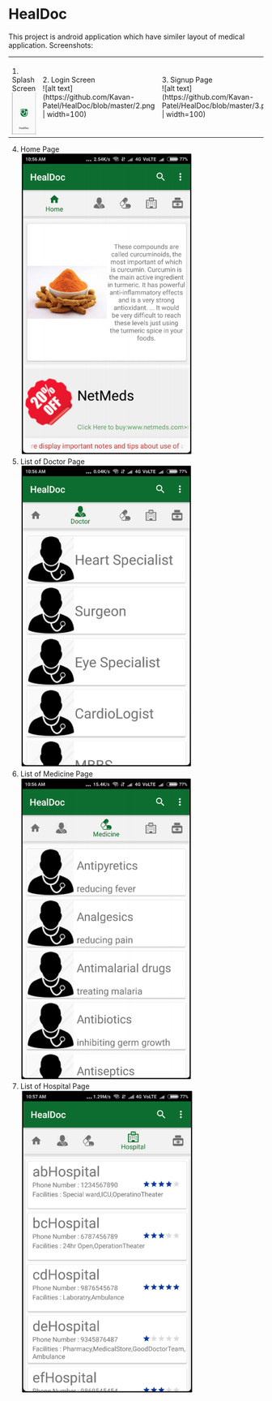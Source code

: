 # HealDoc
This project is android application which have similer layout of medical application. 
Screenshots:
<table>
  <tr>
    <td>
      <br>1. Splash Screen<br>
        <img src="https://github.com/Kavan-Patel/HealDoc/blob/master/1.png" />
<!--           ![alt text](https://github.com/Kavan-Patel/HealDoc/blob/master/1.png | width=100)<br> -->
    </td>
    <td>
      2. Login Screen<br>
      ![alt text](https://github.com/Kavan-Patel/HealDoc/blob/master/2.png | width=100)<br>
    </td>
    <td>
      3. Signup Page<br>
      ![alt text](https://github.com/Kavan-Patel/HealDoc/blob/master/3.png | width=100)<br>
    </td>
  </tr>
 </table>

4. Home Page<br>
![alt text](https://github.com/Kavan-Patel/HealDoc/blob/master/4.png)<br>
5. List of Doctor Page<br>
![alt text](https://github.com/Kavan-Patel/HealDoc/blob/master/5.png)<br>
6. List of Medicine Page<br>
![alt text](https://github.com/Kavan-Patel/HealDoc/blob/master/6.png)<br>
7. List of Hospital Page<br>
![alt text](https://github.com/Kavan-Patel/HealDoc/blob/master/7.png)<br>
